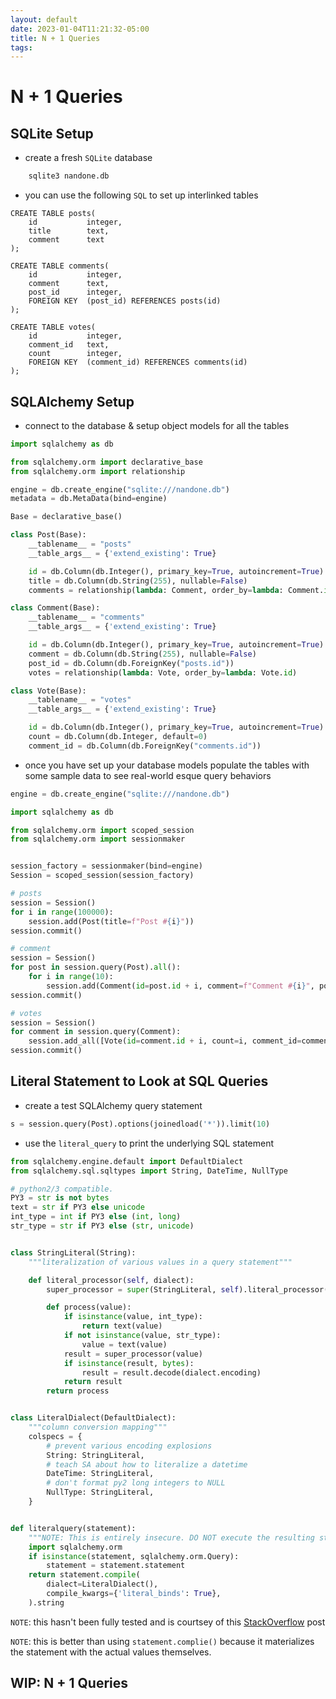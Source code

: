 ```yaml
---
layout: default
date: 2023-01-04T11:21:32-05:00
title: N + 1 Queries
tags: 
---
```


# N + 1 Queries

## SQLite Setup

- create a fresh `SQLite` database

```bash
    sqlite3 nandone.db
```

- you can use the following `SQL` to set up interlinked tables

```sqlbash
CREATE TABLE posts(
    id           integer,
    title        text,
    comment      text
);

CREATE TABLE comments(
    id           integer,
    comment      text,
    post_id      integer,
    FOREIGN KEY  (post_id) REFERENCES posts(id)
);

CREATE TABLE votes(
    id           integer,
    comment_id   text,
    count        integer,
    FOREIGN KEY  (comment_id) REFERENCES comments(id)
);
```

## SQLAlchemy Setup

-  connect to the database & setup object models for all the tables

```python
import sqlalchemy as db

from sqlalchemy.orm import declarative_base
from sqlalchemy.orm import relationship

engine = db.create_engine("sqlite:///nandone.db")
metadata = db.MetaData(bind=engine)

Base = declarative_base()

class Post(Base):
    __tablename__ = "posts"
    __table_args__ = {'extend_existing': True}

    id = db.Column(db.Integer(), primary_key=True, autoincrement=True)
    title = db.Column(db.String(255), nullable=False)
    comments = relationship(lambda: Comment, order_by=lambda: Comment.id)

class Comment(Base):
    __tablename__ = "comments"
    __table_args__ = {'extend_existing': True}

    id = db.Column(db.Integer(), primary_key=True, autoincrement=True)
    comment = db.Column(db.String(255), nullable=False)
    post_id = db.Column(db.ForeignKey("posts.id"))
    votes = relationship(lambda: Vote, order_by=lambda: Vote.id)

class Vote(Base):
    __tablename__ = "votes"
    __table_args__ = {'extend_existing': True}

    id = db.Column(db.Integer(), primary_key=True, autoincrement=True)
    count = db.Column(db.Integer, default=0)
    comment_id = db.Column(db.ForeignKey("comments.id"))
```

- once you have set up your database models populate the tables with some sample data to see real-world esque query behaviors

```python
engine = db.create_engine("sqlite:///nandone.db")

import sqlalchemy as db

from sqlalchemy.orm import scoped_session
from sqlalchemy.orm import sessionmaker


session_factory = sessionmaker(bind=engine)
Session = scoped_session(session_factory)

# posts
session = Session()
for i in range(100000):
    session.add(Post(title=f"Post #{i}"))
session.commit()

# comment
session = Session()
for post in session.query(Post).all():
    for i in range(10):
        session.add(Comment(id=post.id + i, comment=f"Comment #{i}", post_id=post.id))
session.commit()

# votes
session = Session()
for comment in session.query(Comment):
    session.add_all([Vote(id=comment.id + i, count=i, comment_id=comment.id) for i in range(3)])
session.commit()
```


## Literal Statement to Look at SQL Queries

- create a test SQLAlchemy query statement

```python
s = session.query(Post).options(joinedload('*')).limit(10)
```

- use the `literal_query` to print the underlying SQL statement

```python
from sqlalchemy.engine.default import DefaultDialect
from sqlalchemy.sql.sqltypes import String, DateTime, NullType

# python2/3 compatible.
PY3 = str is not bytes
text = str if PY3 else unicode
int_type = int if PY3 else (int, long)
str_type = str if PY3 else (str, unicode)


class StringLiteral(String):
    """literalization of various values in a query statement"""

    def literal_processor(self, dialect):
        super_processor = super(StringLiteral, self).literal_processor(dialect)

        def process(value):
            if isinstance(value, int_type):
                return text(value)
            if not isinstance(value, str_type):
                value = text(value)
            result = super_processor(value)
            if isinstance(result, bytes):
                result = result.decode(dialect.encoding)
            return result
        return process


class LiteralDialect(DefaultDialect):
    """column conversion mapping"""
    colspecs = {
        # prevent various encoding explosions
        String: StringLiteral,
        # teach SA about how to literalize a datetime
        DateTime: StringLiteral,
        # don't format py2 long integers to NULL
        NullType: StringLiteral,
    }


def literalquery(statement):
    """NOTE: This is entirely insecure. DO NOT execute the resulting strings."""
    import sqlalchemy.orm
    if isinstance(statement, sqlalchemy.orm.Query):
        statement = statement.statement
    return statement.compile(
        dialect=LiteralDialect(),
        compile_kwargs={'literal_binds': True},
    ).string
```

`NOTE`: this hasn't been fully tested and is courtsey of this [StackOverflow](https://stackoverflow.com/questions/5631078/sqlalchemy-print-the-actual-query) post

`NOTE`: this is better than using `statement.complie()` because it materializes the statement with the actual values themselves.

## WIP: N + 1 Queries
